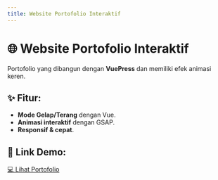 ```yaml
---
title: Website Portofolio Interaktif
---
```


# 🌐 Website Portofolio Interaktif

Portofolio yang dibangun dengan **VuePress** dan memiliki efek animasi keren.

## ✨ Fitur:
- **Mode Gelap/Terang** dengan Vue.
- **Animasi interaktif** dengan GSAP.
- **Responsif & cepat**.

## 🔗 Link Demo:
[💻 Lihat Portofolio](https://example.com)
